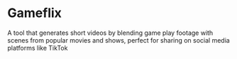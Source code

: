 # Gameflix
A tool that generates short videos by blending game play footage with scenes from popular movies and shows, perfect for sharing on social media platforms like TikTok
